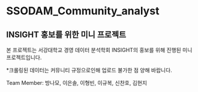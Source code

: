 # SSODAM_Community_analyst
## INSIGHT 홍보를 위한 미니 프로젝트
본 프로젝트는 서강대학교 경영 데이터 분석학회 INSIGHT의 홍보를 위해 진행된 미니 프로젝트입니다.

*크롤링된 데이터는 커뮤니티 규정으로인해 업로드 불가한 점 양해 바랍니다.

Team Member: 방나모, 이은솔, 이형빈, 이규복, 신찬호, 김현지
